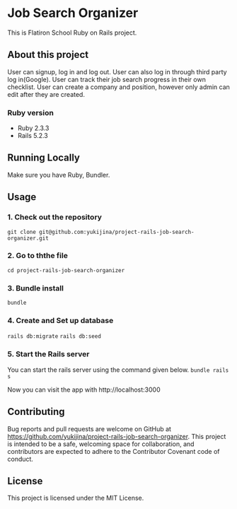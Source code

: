 # Job Search Organizer

This is Flatiron School Ruby on Rails project.

## About this project
User can signup, log in and log out. User can also log in through third party log in(Google).
User can track their job search progress in their own checklist.
User can create a company and position, however only admin can edit after they are created.


### Ruby version
- Ruby 2.3.3
- Rails 5.2.3

## Running Locally
Make sure you have Ruby, Bundler.

## Usage
### 1. Check out the repository
`git clone git@github.com:yukijina/project-rails-job-search-organizer.git`

### 2. Go to ththe file
`cd project-rails-job-search-organizer`

### 3. Bundle install
`bundle`

### 4. Create and Set up database
`rails db:migrate`
`rails db:seed`

### 5. Start the Rails server
You can start the rails server using the command given below.
`bundle rails s`

Now you can visit the app with http://localhost:3000

## Contributing
Bug reports and pull requests are welcome on GitHub at https://github.com/yukijina/project-rails-job-search-organizer. This project is intended to be a safe, welcoming space for collaboration, and contributors are expected to adhere to the Contributor Covenant code of conduct.

## License
This project is licensed under the MIT License.
